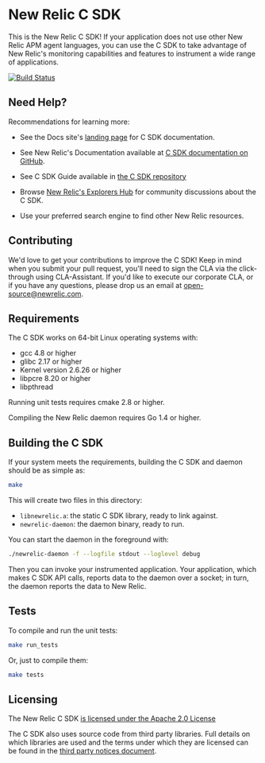 # New Relic C SDK

This is the New Relic C SDK! If your application does not use other New Relic 
APM agent languages, you can use the C SDK to take advantage of New Relic's
monitoring capabilities and features to instrument a wide range of applications.

[![Build Status](https://travis-ci.org/newrelic/c-sdk.svg?branch=master)](https://travis-ci.org/newrelic/c-sdk)

## Need Help?

Recommendations for learning more:

* See the Docs site's 
[landing page](https://docs.newrelic.com/docs/c-sdk-table-contents)
for C SDK documentation.

* See New Relic's Documentation available at 
[C SDK documentation on GitHub](https://newrelic.github.io/c-sdk/index.html).

* See C SDK Guide available in [the C SDK repository](https://github.com/newrelic/c-sdk/blob/master/GUIDE.md)

* Browse 
[New Relic's Explorers Hub](https://discuss.newrelic.com/c/build-on-new-relic/Open-Source-Agents-SDKs)
for community discussions about the C SDK.

* Use your preferred search engine to find other New Relic resources.

## Contributing

We'd love to get your contributions to improve the C SDK! Keep in mind when you 
submit your pull request, you'll need to sign the CLA via the click-through 
using CLA-Assistant. If you'd like to execute our corporate CLA, or if you 
have any questions, please drop us an email at open-source@newrelic.com.

## Requirements

The C SDK works on 64-bit Linux operating systems with:

* gcc 4.8 or higher
* glibc 2.17 or higher
* Kernel version 2.6.26 or higher
* libpcre 8.20 or higher
* libpthread

Running unit tests requires cmake 2.8 or higher.

Compiling the New Relic daemon requires Go 1.4 or higher.

## Building the C SDK

If your system meets the requirements, building the C SDK and 
daemon should be as simple as:

```sh
make
```

This will create two files in this directory:

* `libnewrelic.a`: the static C SDK library, ready to link against.
* `newrelic-daemon`: the daemon binary, ready to run.

You can start the daemon in the foreground with:

```sh
./newrelic-daemon -f --logfile stdout --loglevel debug
```

Then you can invoke your instrumented application.  Your application,
which makes C SDK API calls, reports data to the daemon over a socket;
in turn, the daemon reports the data to New Relic.


## Tests

To compile and run the unit tests:

```sh
make run_tests
```

Or, just to compile them:

```sh
make tests
```

## Licensing

The New Relic C SDK 
[is licensed under the Apache 2.0 License](https://github.com/newrelic/c-sdk/tree/master/LICENSE)

The C SDK also uses source code from third party libraries. Full details on
which libraries are used and the terms under which they are licensed can be
found in the 
[third party notices document](https://github.com/newrelic/c-sdk/tree/master/THIRD_PARTY_NOTICES.md).